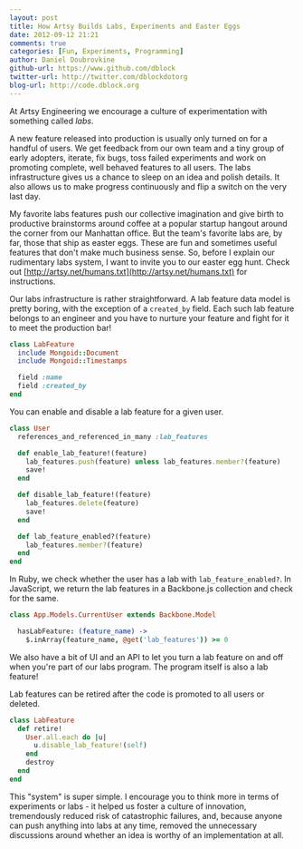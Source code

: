 ```yaml
---
layout: post
title: How Artsy Builds Labs, Experiments and Easter Eggs
date: 2012-09-12 21:21
comments: true
categories: [Fun, Experiments, Programming]
author: Daniel Doubrovkine
github-url: https://www.github.com/dblock
twitter-url: http://twitter.com/dblockdotorg
blog-url: http://code.dblock.org
---
```

At Artsy Engineering we encourage a culture of experimentation with something called *labs*. 

A new feature released into production is usually only turned on for a handful of users. We get feedback from our own team and a tiny group of early adopters, iterate, fix bugs, toss failed experiments and work on promoting complete, well behaved features to all users. The labs infrastructure gives us a chance to sleep on an idea and polish details. It also allows us to make progress continuously and flip a switch on the very last day.

My favorite labs features push our collective imagination and give birth to productive brainstorms around coffee at a popular startup hangout around the corner from our Manhattan office. But the team's favorite labs are, by far, those that ship as easter eggs. These are fun and sometimes useful features that don't make much business sense. So, before I explain our rudimentary labs system, I want to invite you to our easter egg hunt. Check out [http://artsy.net/humans.txt](http://artsy.net/humans.txt) for instructions.

<!-- more -->

Our labs infrastructure is rather straightforward. A lab feature data model is pretty boring, with the exception of a `created_by` field. Each such lab feature belongs to an engineer and you have to nurture your feature and fight for it to meet the production bar!

``` ruby app/models/lab_feature.rb
class LabFeature
  include Mongoid::Document
  include Mongoid::Timestamps

  field :name
  field :created_by
end
```

You can enable and disable a lab feature for a given user.

``` ruby app/models/user.rb
class User
  references_and_referenced_in_many :lab_features

  def enable_lab_feature!(feature)  
    lab_features.push(feature) unless lab_features.member?(feature)
    save!
  end

  def disable_lab_feature!(feature)
    lab_features.delete(feature)
    save!
  end

  def lab_feature_enabled?(feature)
    lab_features.member?(feature)
  end
end
```

In Ruby, we check whether the user has a lab with `lab_feature_enabled?`. In JavaScript, we return the lab features in a Backbone.js collection and check for the same. 

``` coffeescript app/coffeescripts/models/user.coffee
class App.Models.CurrentUser extends Backbone.Model

  hasLabFeature: (feature_name) ->
    $.inArray(feature_name, @get('lab_features')) >= 0

```

We also have a bit of UI and an API to let you turn a lab feature on and off when you're part of our labs program. The program itself is also a lab feature!

Lab features can be retired after the code is promoted to all users or deleted.

``` ruby app/models/lab_feature.rb
class LabFeature
  def retire!
    User.all.each do |u|
      u.disable_lab_feature!(self)
    end
    destroy
  end
end
```

This "system" is super simple. I encourage you to think more in terms of experiments or labs - it helped us foster a culture of innovation, tremendously reduced risk of catastrophic failures, and, because anyone can push anything into labs at any time, removed the unnecessary discussions around whether an idea is worthy of an implementation at all.

